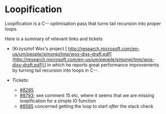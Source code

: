 # Loopification



Loopification is a C-- optimisation pass that turns tail recursion into proper loops.



Here is a summary of relevant links and tickets


- \[Krzysztof Wos's project [
  http://research.microsoft.com/en-us/um/people/simonpj/tmp/wos-diss-draft.pdf](http://research.microsoft.com/en-us/um/people/simonpj/tmp/wos-diss-draft.pdf)\] in which he reports great performance improvements by turning tail recursion into loops in C--. 

- Tickets:

  - [\#8285](https://gitlab.staging.haskell.org/ghc/ghc/issues/8285)
  - [\#8793](https://gitlab.staging.haskell.org/ghc/ghc/issues/8793); see comment 15 etc, where it seems that we are missing loopification for a simple IO function
  - [\#8585](https://gitlab.staging.haskell.org/ghc/ghc/issues/8585) concerned getting the loop to start *after* the stack check
